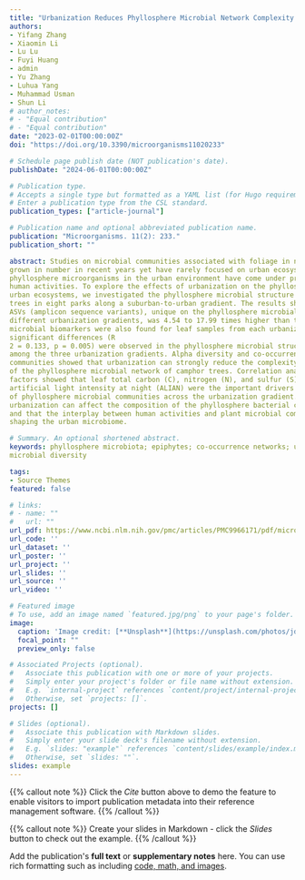 ```yaml
---
title: "Urbanization Reduces Phyllosphere Microbial Network Complexity and Species Richness of Camphor Trees"
authors:
- Yifang Zhang
- Xiaomin Li
- Lu Lu
- Fuyi Huang
- admin
- Yu Zhang
- Luhua Yang
- Muhammad Usman
- Shun Li
# author_notes:
# - "Equal contribution"
# - "Equal contribution"
date: "2023-02-01T00:00:00Z"
doi: "https://doi.org/10.3390/microorganisms11020233"

# Schedule page publish date (NOT publication's date).
publishDate: "2024-06-01T00:00:00Z"

# Publication type.
# Accepts a single type but formatted as a YAML list (for Hugo requirements).
# Enter a publication type from the CSL standard.
publication_types: ["article-journal"]

# Publication name and optional abbreviated publication name.
publication: "Microorganisms. 11(2): 233."
publication_short: ""

abstract: Studies on microbial communities associated with foliage in natural ecosystems have
grown in number in recent years yet have rarely focused on urban ecosystems. With urbanization,
phyllosphere microorganisms in the urban environment have come under pressures from increasing
human activities. To explore the effects of urbanization on the phyllosphere microbial communities of
urban ecosystems, we investigated the phyllosphere microbial structure and the diversity of camphor
trees in eight parks along a suburban-to-urban gradient. The results showed that the number of
ASVs (amplicon sequence variants), unique on the phyllosphere microbial communities of three
different urbanization gradients, was 4.54 to 17.99 times higher than that of the shared ASVs. Specific
microbial biomarkers were also found for leaf samples from each urbanization gradient. Moreover,
significant differences (R
2 = 0.133, p = 0.005) were observed in the phyllosphere microbial structure
among the three urbanization gradients. Alpha diversity and co-occurrence patterns of bacterial
communities showed that urbanization can strongly reduce the complexity and species richness
of the phyllosphere microbial network of camphor trees. Correlation analysis with environmental
factors showed that leaf total carbon (C), nitrogen (N), and sulfur (S), as well as leaf C/N, soil pH, and
artificial light intensity at night (ALIAN) were the important drivers in determining the divergence
of phyllosphere microbial communities across the urbanization gradient. Together, we found that
urbanization can affect the composition of the phyllosphere bacterial community of camphor trees,
and that the interplay between human activities and plant microbial communities may contribute to
shaping the urban microbiome.

# Summary. An optional shortened abstract.
keywords: phyllosphere microbiota; epiphytes; co-occurrence networks; urban parks; suburban;
microbial diversity

tags:
- Source Themes
featured: false

# links:
# - name: ""
#   url: ""
url_pdf: https://www.ncbi.nlm.nih.gov/pmc/articles/PMC9966171/pdf/microorganisms-11-00233.pdf
url_code: ''
url_dataset: ''
url_poster: ''
url_project: ''
url_slides: ''
url_source: ''
url_video: ''

# Featured image
# To use, add an image named `featured.jpg/png` to your page's folder. 
image:
  caption: 'Image credit: [**Unsplash**](https://unsplash.com/photos/jdD8gXaTZsc)'
  focal_point: ""
  preview_only: false

# Associated Projects (optional).
#   Associate this publication with one or more of your projects.
#   Simply enter your project's folder or file name without extension.
#   E.g. `internal-project` references `content/project/internal-project/index.md`.
#   Otherwise, set `projects: []`.
projects: []

# Slides (optional).
#   Associate this publication with Markdown slides.
#   Simply enter your slide deck's filename without extension.
#   E.g. `slides: "example"` references `content/slides/example/index.md`.
#   Otherwise, set `slides: ""`.
slides: example
---
```


{{% callout note %}}
Click the *Cite* button above to demo the feature to enable visitors to import publication metadata into their reference management software.
{{% /callout %}}

{{% callout note %}}
Create your slides in Markdown - click the *Slides* button to check out the example.
{{% /callout %}}

Add the publication's **full text** or **supplementary notes** here. You can use rich formatting such as including [code, math, and images](https://docs.hugoblox.com/content/writing-markdown-latex/).
